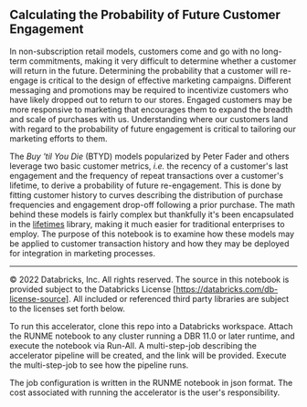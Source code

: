 ## Calculating the Probability of Future Customer Engagement

In non-subscription retail models, customers come and go with no long-term commitments, making it very difficult to determine whether a customer will return in the future. Determining the probability that a customer will re-engage is critical to the design of effective marketing campaigns. Different messaging and promotions may be required to incentivize customers who have likely dropped out to return to our stores. Engaged customers may be more responsive to marketing that encourages them to expand the breadth and scale of purchases with us. Understanding where our customers land with regard to the probability of future engagement is critical to tailoring our marketing efforts to them.  

The *Buy 'til You Die* (BTYD) models popularized by Peter Fader and others leverage two basic customer metrics, *i.e.* the recency of a customer's last engagement and the frequency of repeat transactions over a customer's lifetime, to derive a probability of future re-engagement. This is done by fitting customer history to curves describing the distribution of purchase frequencies and engagement drop-off following a prior purchase. The math behind these models is fairly complex but thankfully it's been encapsulated in the [lifetimes](https://pypi.org/project/Lifetimes/) library, making it much easier for traditional enterprises to employ. The purpose of this notebook is to examine how these models may be applied to customer transaction history and how they may be deployed for integration in marketing processes.

___

&copy; 2022 Databricks, Inc. All rights reserved. The source in this notebook is provided subject to the Databricks License [https://databricks.com/db-license-source].  All included or referenced third party libraries are subject to the licenses set forth below.

To run this accelerator, clone this repo into a Databricks workspace. Attach the RUNME notebook to any cluster running a DBR 11.0 or later runtime, and execute the notebook via Run-All. A multi-step-job describing the accelerator pipeline will be created, and the link will be provided. Execute the multi-step-job to see how the pipeline runs.

The job configuration is written in the RUNME notebook in json format. The cost associated with running the accelerator is the user's responsibility.
